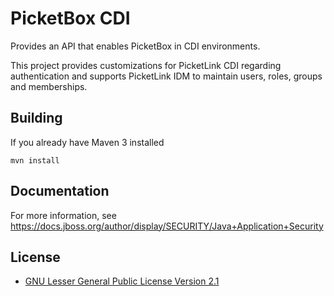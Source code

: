 PicketBox CDI 
========================
Provides an API that enables PicketBox in CDI environments. 

This project provides customizations for PicketLink CDI regarding authentication and supports PicketLink IDM to maintain users, roles, groups and memberships. 

Building
-------------------
If you already have Maven 3 installed

	mvn install
	
Documentation
-------------------
For more information, see https://docs.jboss.org/author/display/SECURITY/Java+Application+Security

License
-------
* [GNU Lesser General Public License Version 2.1](http://www.gnu.org/licenses/lgpl-2.1-standalone.html)


